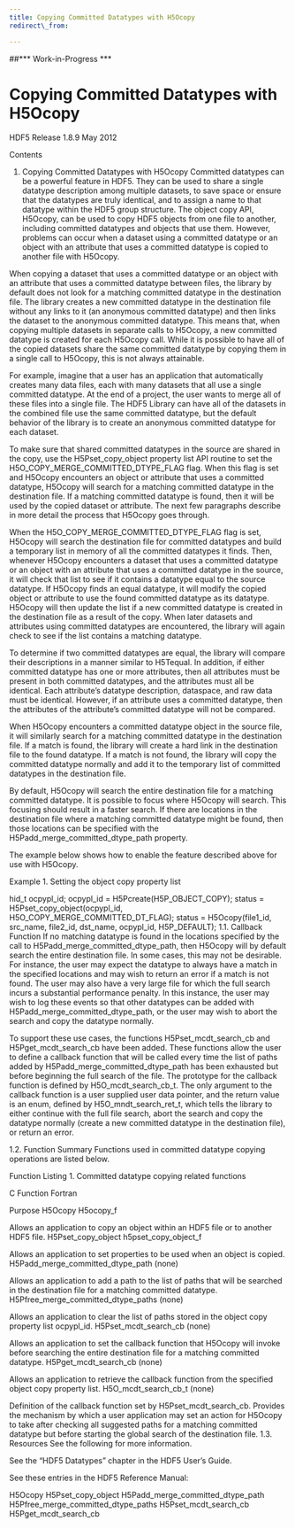 ```yaml
---
title: Copying Committed Datatypes with H5Ocopy
redirect\_from:

---
```

##\*\*\* Work-in-Progress \*\*\*

# Copying Committed Datatypes with H5Ocopy

HDF5 Release 1.8.9 May 2012

Contents
1. Copying Committed Datatypes with H5Ocopy
Committed datatypes can be a powerful feature in HDF5. They can be used to share a single datatype description among multiple datasets, to save space or ensure that the datatypes are truly identical, and to assign a name to that datatype within the HDF5 group structure. The object copy API, H5Ocopy, can be used to copy HDF5 objects from one file to another, including committed datatypes and objects that use them. However, problems can occur when a dataset using a committed datatype or an object with an attribute that uses a committed datatype is copied to another file with H5Ocopy.

When copying a dataset that uses a committed datatype or an object with an attribute that uses a committed datatype between files, the library by default does not look for a matching committed datatype in the destination file. The library creates a new committed datatype in the destination file without any links to it (an anonymous committed datatype) and then links the dataset to the anonymous committed datatype. This means that, when copying multiple datasets in separate calls to H5Ocopy, a new committed datatype is created for each H5Ocopy call. While it is possible to have all of the copied datasets share the same committed datatype by copying them in a single call to H5Ocopy, this is not always attainable.

For example, imagine that a user has an application that automatically creates many data files, each with many datasets that all use a single committed datatype. At the end of a project, the user wants to merge all of these files into a single file. The HDF5 Library can have all of the datasets in the combined file use the same committed datatype, but the default behavior of the library is to create an anonymous committed datatype for each dataset.

To make sure that shared committed datatypes in the source are shared in the copy, use the H5Pset\_copy\_object property list API routine to set the H5O\_COPY\_MERGE\_COMMITTED\_DTYPE\_FLAG flag. When this flag is set and H5Ocopy encounters an object or attribute that uses a committed datatype, H5Ocopy will search for a matching committed datatype in the destination file. If a matching committed datatype is found, then it will be used by the copied dataset or attribute. The next few paragraphs describe in more detail the process that H5Ocopy goes through.

When the H5O\_COPY\_MERGE\_COMMITTED\_DTYPE\_FLAG flag is set, H5Ocopy will search the destination file for committed datatypes and build a temporary list in memory of all the committed datatypes it finds. Then, whenever H5Ocopy encounters a dataset that uses a committed datatype or an object with an attribute that uses a committed datatype in the source, it will check that list to see if it contains a datatype equal to the source datatype. If H5Ocopy finds an equal datatype, it will modify the copied object or attribute to use the found committed datatype as its datatype. H5Ocopy will then update the list if a new committed datatype is created in the destination file as a result of the copy. When later datasets and attributes using committed datatypes are encountered, the library will again check to see if the list contains a matching datatype.

To determine if two committed datatypes are equal, the library will compare their descriptions in a manner similar to H5Tequal. In addition, if either committed datatype has one or more attributes, then all attributes must be present in both committed datatypes, and the attributes must all be identical. Each attribute’s datatype description, dataspace, and raw data must be identical. However, if an attribute uses a committed datatype, then the attributes of the attribute’s committed datatype will not be compared.

When H5Ocopy encounters a committed datatype object in the source file, it will similarly search for a matching committed datatype in the destination file. If a match is found, the library will create a hard link in the destination file to the found datatype. If a match is not found, the library will copy the committed datatype normally and add it to the temporary list of committed datatypes in the destination file.

By default, H5Ocopy will search the entire destination file for a matching committed datatype. It is possible to focus where H5Ocopy will search. This focusing should result in a faster search. If there are locations in the destination file where a matching committed datatype might be found, then those locations can be specified with the H5Padd\_merge\_committed\_dtype\_path property.

The example below shows how to enable the feature described above for use with H5Ocopy.

Example 1. Setting the object copy property list

hid\_t ocpypl\_id;
ocpypl\_id = H5Pcreate(H5P\_OBJECT\_COPY);
status = H5Pset\_copy\_object(ocpypl\_id, H5O\_COPY\_MERGE\_COMMITTED\_DT\_FLAG);
  status = H5Ocopy(file1\_id, src\_name, file2\_id, dst\_name, ocpypl\_id, H5P\_DEFAULT);
1.1. Callback Function
If no matching datatype is found in the locations specified by the call to H5Padd\_merge\_committed\_dtype\_path, then H5Ocopy will by default search the entire destination file. In some cases, this may not be desirable. For instance, the user may expect the datatype to always have a match in the specified locations and may wish to return an error if a match is not found. The user may also have a very large file for which the full search incurs a substantial performance penalty. In this instance, the user may wish to log these events so that other datatypes can be added with H5Padd\_merge\_committed\_dtype\_path, or the user may wish to abort the search and copy the datatype normally.

To support these use cases, the functions H5Pset\_mcdt\_search\_cb and H5Pget\_mcdt\_search\_cb have been added. These functions allow the user to define a callback function that will be called every time the list of paths added by H5Padd\_merge\_committed\_dtype\_path has been exhausted but before beginning the full search of the file. The prototype for the callback function is defined by H5O\_mcdt\_search\_cb\_t. The only argument to the callback function is a user supplied user data pointer, and the return value is an enum, defined by H5O\_mndt\_search\_ret\_t, which tells the library to either continue with the full file search, abort the search and copy the datatype normally (create a new committed datatype in the destination file), or return an error.

1.2. Function Summary
Functions used in committed datatype copying operations are listed below.

Function Listing 1. Committed datatype copying related functions

C Function
Fortran

Purpose
H5Ocopy
H5ocopy\_f

Allows an application to copy an object within an HDF5 file or to another HDF5 file.
H5Pset\_copy\_object
h5pset\_copy\_object\_f

Allows an application to set properties to be used when an object is copied.
H5Padd\_merge\_committed\_dtype\_path
(none)

Allows an application to add a path to the list of paths that will be searched in the destination file for a matching committed datatype.
H5Pfree\_merge\_committed\_dtype\_paths
(none)

Allows an application to clear the list of paths stored in the object copy property list ocpypl\_id.
H5Pset\_mcdt\_search\_cb
(none)

Allows an application to set the callback function that H5Ocopy will invoke before searching the entire destination file for a matching committed datatype.
H5Pget\_mcdt\_search\_cb
(none)

Allows an application to retrieve the callback function from the specified object copy property list.
H5O\_mcdt\_search\_cb\_t
(none)

Definition of the callback function set by H5Pset\_mcdt\_search\_cb. Provides the mechanism by which a user application may set an action for H5Ocopy to take after checking all suggested paths for a matching committed datatype but before starting the global search of the destination file.
1.3. Resources
See the following for more information.

See the “HDF5 Datatypes” chapter in the HDF5 User’s Guide.

See these entries in the HDF5 Reference Manual:

H5Ocopy
H5Pset\_copy\_object
H5Padd\_merge\_committed\_dtype\_path
H5Pfree\_merge\_committed\_dtype\_paths
H5Pset\_mcdt\_search\_cb
H5Pget\_mcdt\_search\_cb

